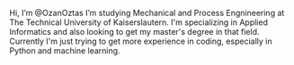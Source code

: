 Hi, I’m @OzanOztas
I’m studying Mechanical and Process Engnineering at The Technical University of Kaiserslautern.
I'm specializing in Applied Informatics and also looking to get my master's degree in that field.
Currently I'm just trying to get more experience in coding, especially in Python and machine learning.

<!---
OzanOztas/OzanOztas is a ✨ special ✨ repository because its `README.md` (this file) appears on your GitHub profile.
You can click the Preview link to take a look at your changes.
--->
